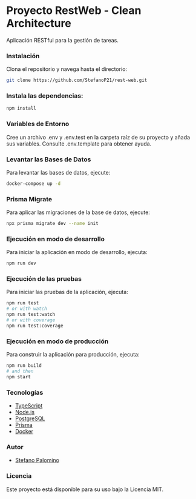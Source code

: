 # Proyecto RestWeb - Clean Architecture

Aplicación RESTful para la gestión de tareas.

### Instalación

Clona el repositorio y navega hasta el directorio:

```bash
git clone https://github.com/StefanoP21/rest-web.git
```

### Instala las dependencias:

```bash
npm install
```

### Variables de Entorno

Cree un archivo .env y .env.test en la carpeta raíz de su proyecto y añada sus variables. Consulte .env.template para obtener ayuda.

### Levantar las Bases de Datos

Para levantar las bases de datos, ejecute:

```bash
docker-compose up -d
```

### Prisma Migrate

Para aplicar las migraciones de la base de datos, ejecute:

```bash
npx prisma migrate dev --name init
```

### Ejecución en modo de desarrollo

Para iniciar la aplicación en modo de desarrollo, ejecuta:

```bash
npm run dev
```

### Ejecución de las pruebas

Para iniciar las pruebas de la aplicación, ejecuta:

```bash
npm run test
# or with watch
npm run test:watch
# or with coverage
npm run test:coverage
```

### Ejecución en modo de producción

Para construir la aplicación para producción, ejecuta:

```bash
npm run build
# and then
npm start
```

### Tecnologías

- [TypeScript](https://www.typescriptlang.org/)
- [Node.js](https://nodejs.org/)
- [PostgreSQL](https://www.postgresql.org/)
- [Prisma](https://www.prisma.io/)
- [Docker](https://www.docker.com/)

### Autor

- [Stefano Palomino](https://github.com/StefanoP21)

### Licencia

Este proyecto está disponible para su uso bajo la Licencia MIT.
